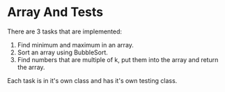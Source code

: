 # Array And Tests
There are 3 tasks that are implemented:
1. Find minimum and maximum in an array.
2. Sort an array using BubbleSort.
3. Find numbers that are multiple of k, put them into the array and return the array.

Each task is in it's own class and has it's own testing class.
